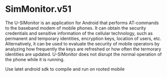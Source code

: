 # SimMonitor.v51
The U-SIMonitor is an application for Android that performs AT-commands to the baseband modem of mobile phones. It can obtain the security credentials and sensitive information of the cellular technology, such as permanent and temporary identities, encryption keys, location of users, etc. Alternatively, it can be used to evaluate the security of mobile operators by analyzing how frequently the keys are refreshed or how often the termorary identities are updated. U-SIMonitor does not disrupt the normal operation of the phone while it is running.

Use latet android sdk to compile and run on rooted mobile
